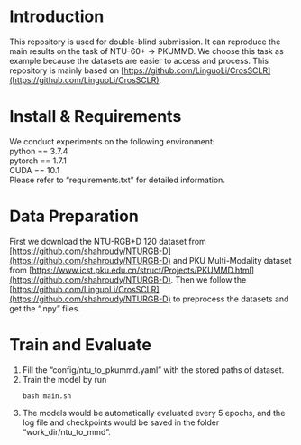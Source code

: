 # Introduction
This repository is used for double-blind submission. It can reproduce the main results on the task of NTU-60+ -> PKUMMD. We choose this task as example because the datasets are easier to access and process. This repository is mainly based on [https://github.com/LinguoLi/CrosSCLR](https://github.com/LinguoLi/CrosSCLR).
# Install & Requirements
We conduct experiments on the following environment: <br>
python == 3.7.4 <br>
pytorch == 1.7.1 <br>
CUDA == 10.1 <br>
Please refer to “requirements.txt” for detailed information.
# Data Preparation
First we download the NTU-RGB+D 120 dataset from [https://github.com/shahroudy/NTURGB-D](https://github.com/shahroudy/NTURGB-D) and
PKU Multi-Modality dataset from [https://www.icst.pku.edu.cn/struct/Projects/PKUMMD.html](https://github.com/shahroudy/NTURGB-D). Then we
follow the [https://github.com/LinguoLi/CrosSCLR](https://github.com/shahroudy/NTURGB-D) to preprocess the datasets and get the “.npy”
files. 
# Train and Evaluate
1. Fill the “config/ntu_to_pkummd.yaml” with the stored paths of dataset. <br>
2. Train the model by run 
   ```
   bash main.sh
   ```
3. The models would be automatically evaluated every 5 epochs, and the log file and checkpoints would be saved in the folder “work_dir/ntu_to_mmd”.
